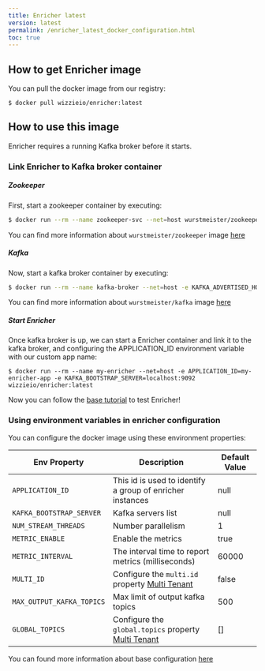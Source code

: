 ```yaml
---
title: Enricher latest
version: latest
permalink: /enricher_latest_docker_configuration.html
toc: true
---
```


## How to get Enricher image
You can pull the docker image from our registry:
```
$ docker pull wizzieio/enricher:latest
```

## How to use this image

Enricher requires a running Kafka broker before it starts.
### Link Enricher to Kafka broker container

##### Zookeeper

First, start a zookeeper container by executing:

```bash
$ docker run --rm --name zookeeper-svc --net=host wurstmeister/zookeeper
```

You can find more information about `wurstmeister/zookeeper` image [here](https://hub.docker.com/r/wurstmeister/zookeeper)

##### Kafka
Now, start a kafka broker container by executing:

```bash
$ docker run --rm --name kafka-broker --net=host -e KAFKA_ADVERTISED_HOST_NAME=localhost -e KAFKA_ZOOKEEPER_CONNECT=localhost:2181 -e KAFKA_ADVERTISED_PORT=9092 wurstmeister/kafka:0.10.2.1
```

You can find more information about `wurstmeister/kafka` image [here](https://hub.docker.com/r/wurstmeister/kafka)

##### Start Enricher

Once kafka broker is up, we can start a Enricher container and link it to the kafka broker, and configuring the APPLICATION_ID environment variable with our custom app name:

```
$ docker run --rm --name my-enricher --net=host -e APPLICATION_ID=my-enricher-app -e KAFKA_BOOTSTRAP_SERVER=localhost:9092 wizzieio/enricher:latest
```
Now you can follow the [base tutorial](https://wizzie-io.github.io/enricher/getting_started/base_tutorial) to test Enricher!

### Using environment variables in enricher configuration

You can configure the docker image using these environment properties:

| Env Property   |      Description      |  Default Value |
|----------|---------------|-------|
| `APPLICATION_ID` |  This id is used to identify a group of enricher instances | null |
| `KAFKA_BOOTSTRAP_SERVER` |  Kafka servers list | null |
| `NUM_STREAM_THREADS` |  Number parallelism | 1|
| `METRIC_ENABLE` | Enable the metrics |  true  |
| `METRIC_INTERVAL`|The interval time to report metrics (milliseconds) | 60000 |
| `MULTI_ID`| Configure the `multi.id` property [Multi Tenant](/enricher_{{page.version}}_multi_tenant.html) | false |
| `MAX_OUTPUT_KAFKA_TOPICS`| Max limit of output kafka topics | 500 |
| `GLOBAL_TOPICS`| Configure the `global.topics` property [Multi Tenant](/enricher_{{page.version}}_multi_tenant.html) | [] |

You can found more information about base configuration [here](/enricher_{{page.version}}_base_configuration.html)

